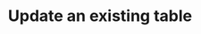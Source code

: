---
title: Update an existing table
excerpt: >-
  Update an existing table. To update table metadata of particular schema, use
  schema query param.
api:
  file: data-world.json
  operationId: patchCatalogTable
hidden: false
---